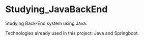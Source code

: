 # Studying_JavaBackEnd
 Studying Back-End system using Java.

Technologies already used in this project:
    Java and Springboot.